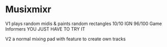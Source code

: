 # Musixmixr
V1 plays random midis & paints random rectangles
10/10 IGN
96/100 Game Informers
YOU JUST HAVE TO TRY IT


V2 a normal mixing pad with feature to create own tracks

